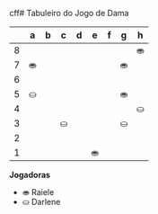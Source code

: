 cff# Tabuleiro do Jogo de Dama

|   | a | b | c | d | e | f | g | h |
|---|---|---|---|---|---|---|---|---|
| 8 |   | |   |  |   |  |   | ⛂ |
| 7 | ⛂|   | |   |	 |   | ⛂ |   |
| 6 |   |  	|   |	 |   |  |   |  |
| 5 | ⛀	 |   |  		 |   |  |   | ⛂ |   |
| 4 |   | 	 |   |  		 |   |  		 |   | ⛀	  |
| 3 | 	 |	   | ⛀	 |   |	 |   | ⛀		 |   |
| 2 |   |  |   |  	|   |	  |   | 	 |
| 1 |  |   |  |   | ⛂ |   | |   |

**Jogadoras**


- ⛂ Raiele
- ⛀ Darlene
